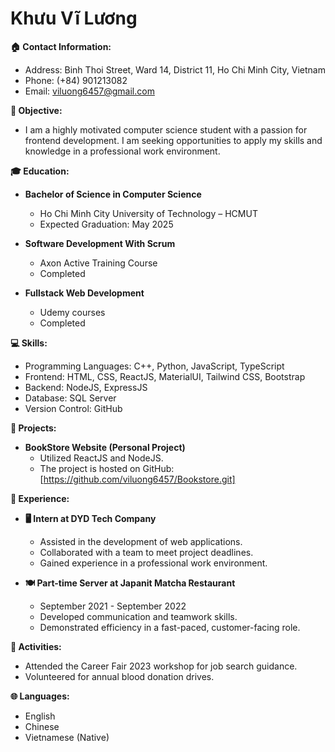 # Khưu Vĩ Lương

**🏠 Contact Information:**
- Address: Binh Thoi Street, Ward 14, District 11, Ho Chi Minh City, Vietnam 
- Phone: (+84) 901213082
- Email: viluong6457@gmail.com 

**🏹 Objective:**
- I am a highly motivated computer science student with a passion for frontend development. I am seeking opportunities to apply my skills and knowledge in a professional work environment.

**🎓 Education:**
- **Bachelor of Science in Computer Science**
  - Ho Chi Minh City University of Technology – HCMUT
  - Expected Graduation: May 2025
    
- **Software Development With Scrum**
  - Axon Active Training Course
  - Completed
    
- **Fullstack Web Development**
  - Udemy courses
  - Completed
  
**💻 Skills:**
- Programming Languages: C++, Python, JavaScript, TypeScript
- Frontend: HTML, CSS, ReactJS, MaterialUI, Tailwind CSS, Bootstrap
- Backend: NodeJS, ExpressJS
- Database: SQL Server
- Version Control: GitHub

**🚀 Projects:**
- **BookStore Website (Personal Project)**
  - Utilized ReactJS and NodeJS.
  - The project is hosted on GitHub: [https://github.com/viluong6457/Bookstore.git]

**💼 Experience:**
- **🖥️ Intern at DYD Tech Company**
  - Assisted in the development of web applications.
  - Collaborated with a team to meet project deadlines.
  - Gained experience in a professional work environment.

- **🍽️ Part-time Server at Japanit Matcha Restaurant**
  - September 2021 - September 2022
  - Developed communication and teamwork skills.
  - Demonstrated efficiency in a fast-paced, customer-facing role.

**📅 Activities:**
- Attended the Career Fair 2023 workshop for job search guidance.
- Volunteered for annual blood donation drives.

**🌐 Languages:**
- English
- Chinese
- Vietnamese (Native)

